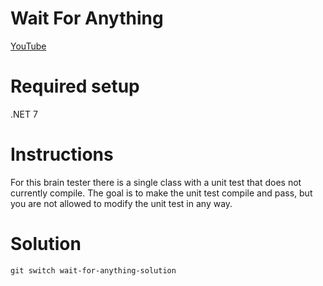 # Wait For Anything

[YouTube](https://youtube.keboo.dev)

# Required setup
.NET 7

# Instructions
For this brain tester there is a single class with a unit test that does not currently compile. 
The goal is to make the unit test compile and pass, but you are not allowed to modify the unit test in any way.

# Solution
`git switch wait-for-anything-solution`
